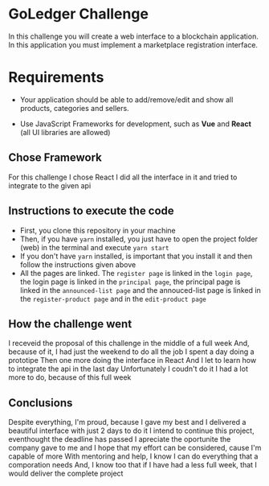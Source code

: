 # GoLedger Challenge

In this challenge you will create a web interface to a blockchain application. 
In this application you must implement a marketplace registration interface.

# Requirements

- Your application should be able to add/remove/edit and show all products, categories and sellers.

- Use JavaScript Frameworks for development, such as **Vue** and **React** (all UI libraries are allowed)

## Chose Framework

For this challenge I chose React
I did all the interface in it and tried to integrate to the given api

## Instructions to execute the code

- First, you clone this repository in your machine
- Then, if you have `yarn` installed, you just have to open the project folder (web) in the terminal and execute `yarn start`
- If you don't have `yarn` installed, is important that you install it and then follow the instructions given above
- All the pages are linked. The `register page` is linked in the `login page`, the login page is linked in the `principal page`, the principal page is linked in the `announced-list page` and the annouced-list page is linked in the `register-product page` and in the `edit-product page`

## How the challenge went

I receveid the proposal of this challenge in the middle of a full week
And, because of it, I had just the weekend to do all the job
I spent a day doing a prototipe
Then one more doing the interface in React
And I let to learn how to integrate the api in the last day
Unfortunately I coudn't do it
I had a lot more to do, because of this full week


## Conclusions

Despite everything, I'm proud, because I gave my best and I delivered a beautiful interface with just 2 days to do it
I intend to continue this project, eventhought the deadline has passed
I apreciate the oportunite the company gave to me and I hope that my effort can be considered, cause I'm capable of more
With mentoring and help, I know I can do everything that a comporation needs
And, I know too that if I have had a less full week, that I would deliver the complete project
